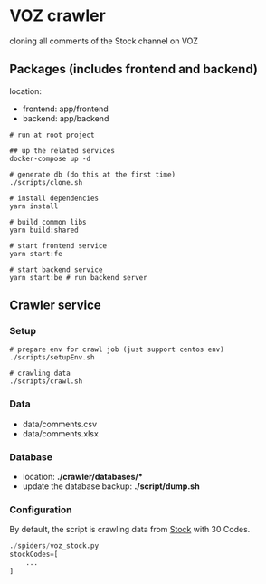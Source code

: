 # VOZ crawler
cloning all comments of the Stock channel on VOZ

## Packages (includes frontend and backend)
location: 
- frontend: app/frontend
- backend: app/backend

```
# run at root project

## up the related services
docker-compose up -d 

# generate db (do this at the first time)
./scripts/clone.sh

# install dependencies
yarn install

# build common libs
yarn build:shared 

# start frontend service
yarn start:fe

# start backend service
yarn start:be # run backend server
```

## Crawler service
### Setup

```properties
# prepare env for crawl job (just support centos env)
./scripts/setupEnv.sh

# crawling data
./scripts/crawl.sh
```

### Data
- data/comments.csv
- data/comments.xlsx

### Database
- location: **./crawler/databases/\***
- update the database backup: **./script/dump.sh**

### Configuration
By default, the script is crawling data from [Stock](https://voz.vn/t/clb-chung-khoan-chia-se-kinh-nghiem-dau-tu-chung-khoan-version-2022.464528) with 30 Codes.

```python
./spiders/voz_stock.py
stockCodes=[
    ...
]
```
